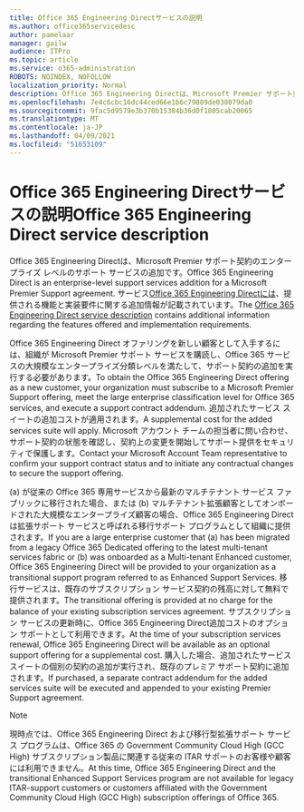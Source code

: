 ```yaml
---
title: Office 365 Engineering Directサービスの説明
ms.author: office365servicedesc
author: pamelaar
manager: gailw
audience: ITPro
ms.topic: article
ms.service: o365-administration
ROBOTS: NOINDEX, NOFOLLOW
localization_priority: Normal
description: Office 365 Engineering Directは、Microsoft Premier サポート契約のエンタープライズ レベルのサポート サービスの追加です。 サービスOffice 365 Engineering Directには、提供される機能と実装要件に関する追加情報が記載されています。
ms.openlocfilehash: 7e4c6cbc16dc44ced66e1b6c79889de038079da0
ms.sourcegitcommit: 9fac5d9579e3b370b15384b36d0f1805cab20065
ms.translationtype: MT
ms.contentlocale: ja-JP
ms.lasthandoff: 04/09/2021
ms.locfileid: "51653109"
---
```

# <a name="office-365-engineering-direct-service-description"></a><span data-ttu-id="d4766-104">Office 365 Engineering Directサービスの説明</span><span class="sxs-lookup"><span data-stu-id="d4766-104">Office 365 Engineering Direct service description</span></span>

<span data-ttu-id="d4766-105">Office 365 Engineering Directは、Microsoft Premier サポート契約のエンタープライズ レベルのサポート サービスの追加です。</span><span class="sxs-lookup"><span data-stu-id="d4766-105">Office 365 Engineering Direct is an enterprise-level support services addition for a Microsoft Premier Support agreement.</span></span> <span data-ttu-id="d4766-106">サービス[Office 365 Engineering Directには](https://github.com/MicrosoftDocs/OfficeDocs-O365ServiceDescriptions/blob/master/Office%20365%20Engineering%20Direct%20-%20Svc%20Desc%20(25mar2019).pdf)、提供される機能と実装要件に関する追加情報が記載されています。</span><span class="sxs-lookup"><span data-stu-id="d4766-106">The [Office 365 Engineering Direct service description](https://github.com/MicrosoftDocs/OfficeDocs-O365ServiceDescriptions/blob/master/Office%20365%20Engineering%20Direct%20-%20Svc%20Desc%20(25mar2019).pdf) contains additional information regarding the features offered and implementation requirements.</span></span>

<span data-ttu-id="d4766-107">Office 365 Engineering Direct オファリングを新しい顧客として入手するには、組織が Microsoft Premier サポート サービスを購読し、Office 365 サービスの大規模なエンタープライズ分類レベルを満たして、サポート契約の追加を実行する必要があります。</span><span class="sxs-lookup"><span data-stu-id="d4766-107">To obtain the Office 365 Engineering Direct offering as a new customer, your organization must subscribe to a Microsoft Premier Support offering, meet the large enterprise classification level for Office 365 services, and execute a support contract addendum.</span></span> <span data-ttu-id="d4766-108">追加されたサービス スイートの追加コストが適用されます。</span><span class="sxs-lookup"><span data-stu-id="d4766-108">A supplemental cost for the added services suite will apply.</span></span> <span data-ttu-id="d4766-109">Microsoft アカウント チームの担当者に問い合わせ、サポート契約の状態を確認し、契約上の変更を開始してサポート提供をセキュリティで保護します。</span><span class="sxs-lookup"><span data-stu-id="d4766-109">Contact your Microsoft Account Team representative to confirm your support contract status and to initiate any contractual changes to secure the support offering.</span></span> 

<span data-ttu-id="d4766-110">(a) が従来の Office 365 専用サービスから最新のマルチテナント サービス ファブリックに移行された場合、または (b) マルチテナント拡張顧客としてオンボードされた大規模なエンタープライズ顧客の場合、Office 365 Engineering Direct は拡張サポート サービスと呼ばれる移行サポート プログラムとして組織に提供されます。</span><span class="sxs-lookup"><span data-stu-id="d4766-110">If you are a large enterprise customer that (a) has been migrated from a legacy Office 365 Dedicated offering to the latest multi-tenant services fabric or (b) was onboarded as a Multi-tenant Enhanced customer, Office 365 Engineering Direct will be provided to your organization as a transitional support program referred to as Enhanced Support Services.</span></span> <span data-ttu-id="d4766-111">移行サービスは、既存のサブスクリプション サービス契約の残高に対して無料で提供されます。</span><span class="sxs-lookup"><span data-stu-id="d4766-111">The transitional offering is provided at no charge for the balance of your existing subscription services agreement.</span></span> <span data-ttu-id="d4766-112">サブスクリプション サービスの更新時に、Office 365 Engineering Direct追加コストのオプション サポートとして利用できます。</span><span class="sxs-lookup"><span data-stu-id="d4766-112">At the time of your subscription services renewal, Office 365 Engineering Direct will be available as an optional support offering for a supplemental cost.</span></span> <span data-ttu-id="d4766-113">購入した場合、追加されたサービス スイートの個別の契約の追加が実行され、既存のプレミア サポート契約に追加されます。</span><span class="sxs-lookup"><span data-stu-id="d4766-113">If purchased, a separate contract addendum for the added services suite will be executed and appended to your existing Premier Support agreement.</span></span>

> [!NOTE]
> <span data-ttu-id="d4766-114">現時点では、Office 365 Engineering Direct および移行型拡張サポート サービス プログラムは、Office 365 の Government Community Cloud High (GCC High) サブスクリプション製品に関連する従来の ITAR サポートのお客様や顧客には利用できません。</span><span class="sxs-lookup"><span data-stu-id="d4766-114">At this time, Office 365 Engineering Direct and the transitional Enhanced Support Services program are not available for legacy ITAR-support customers or customers affiliated with the Government Community Cloud High (GCC High) subscription offerings of Office 365.</span></span>
